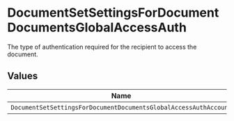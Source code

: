# DocumentSetSettingsForDocumentDocumentsGlobalAccessAuth

The type of authentication required for the recipient to access the document.


## Values

| Name                                                             | Value                                                            |
| ---------------------------------------------------------------- | ---------------------------------------------------------------- |
| `DocumentSetSettingsForDocumentDocumentsGlobalAccessAuthAccount` | ACCOUNT                                                          |